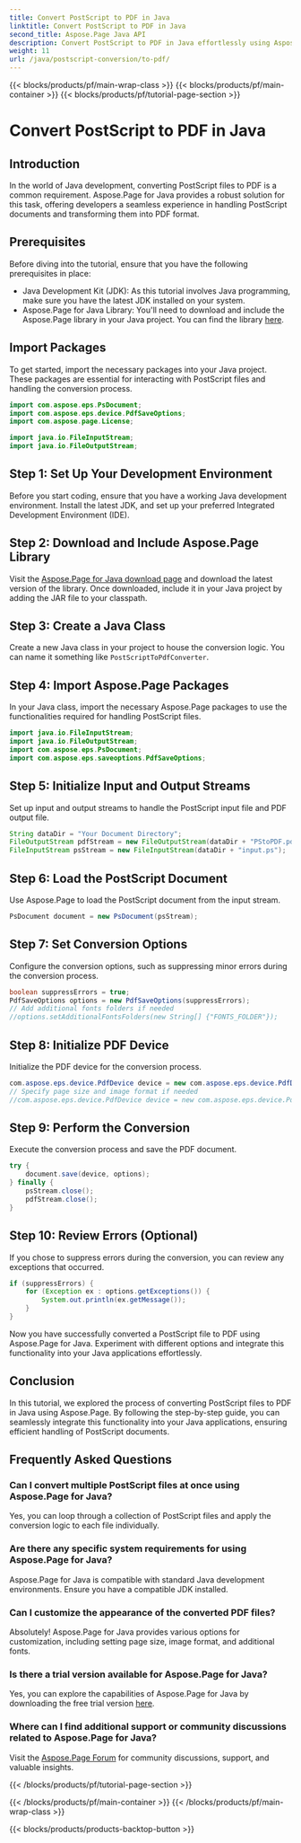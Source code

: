 ```yaml
---
title: Convert PostScript to PDF in Java
linktitle: Convert PostScript to PDF in Java
second_title: Aspose.Page Java API
description: Convert PostScript to PDF in Java effortlessly using Aspose.Page. Follow our step-by-step guide for seamless integration. Download Aspose.Page now!
weight: 11
url: /java/postscript-conversion/to-pdf/
---
```


{{< blocks/products/pf/main-wrap-class >}}
{{< blocks/products/pf/main-container >}}
{{< blocks/products/pf/tutorial-page-section >}}

# Convert PostScript to PDF in Java

## Introduction
In the world of Java development, converting PostScript files to PDF is a common requirement. Aspose.Page for Java provides a robust solution for this task, offering developers a seamless experience in handling PostScript documents and transforming them into PDF format.
## Prerequisites
Before diving into the tutorial, ensure that you have the following prerequisites in place:
- Java Development Kit (JDK): As this tutorial involves Java programming, make sure you have the latest JDK installed on your system.
- Aspose.Page for Java Library: You'll need to download and include the Aspose.Page library in your Java project. You can find the library [here](https://releases.aspose.com/page/java/).
## Import Packages
To get started, import the necessary packages into your Java project. These packages are essential for interacting with PostScript files and handling the conversion process.
```java
import com.aspose.eps.PsDocument;
import com.aspose.eps.device.PdfSaveOptions;
import com.aspose.page.License;

import java.io.FileInputStream;
import java.io.FileOutputStream;
```
## Step 1: Set Up Your Development Environment
Before you start coding, ensure that you have a working Java development environment. Install the latest JDK, and set up your preferred Integrated Development Environment (IDE).
## Step 2: Download and Include Aspose.Page Library
Visit the [Aspose.Page for Java download page](https://releases.aspose.com/page/java/) and download the latest version of the library. Once downloaded, include it in your Java project by adding the JAR file to your classpath.
## Step 3: Create a Java Class
Create a new Java class in your project to house the conversion logic. You can name it something like `PostScriptToPdfConverter`.
## Step 4: Import Aspose.Page Packages
In your Java class, import the necessary Aspose.Page packages to use the functionalities required for handling PostScript files.
```java
import java.io.FileInputStream;
import java.io.FileOutputStream;
import com.aspose.eps.PsDocument;
import com.aspose.eps.saveoptions.PdfSaveOptions;
```
## Step 5: Initialize Input and Output Streams
Set up input and output streams to handle the PostScript input file and PDF output file.
```java
String dataDir = "Your Document Directory";
FileOutputStream pdfStream = new FileOutputStream(dataDir + "PStoPDF.pdf");
FileInputStream psStream = new FileInputStream(dataDir + "input.ps");
```
## Step 6: Load the PostScript Document
Use Aspose.Page to load the PostScript document from the input stream.
```java
PsDocument document = new PsDocument(psStream);
```
## Step 7: Set Conversion Options
Configure the conversion options, such as suppressing minor errors during the conversion process.
```java
boolean suppressErrors = true;
PdfSaveOptions options = new PdfSaveOptions(suppressErrors);
// Add additional fonts folders if needed
//options.setAdditionalFontsFolders(new String[] {"FONTS_FOLDER"});
```
## Step 8: Initialize PDF Device
Initialize the PDF device for the conversion process.
```java
com.aspose.eps.device.PdfDevice device = new com.aspose.eps.device.PdfDevice(pdfStream);
// Specify page size and image format if needed
//com.aspose.eps.device.PdfDevice device = new com.aspose.eps.device.PdfDevice(pdfStream, new Dimension(595, 842));
```
## Step 9: Perform the Conversion
Execute the conversion process and save the PDF document.
```java
try {
    document.save(device, options);
} finally {
    psStream.close();
    pdfStream.close();
}
```
## Step 10: Review Errors (Optional)
If you chose to suppress errors during the conversion, you can review any exceptions that occurred.
```java
if (suppressErrors) {
    for (Exception ex : options.getExceptions()) {
        System.out.println(ex.getMessage());
    }
}
```
Now you have successfully converted a PostScript file to PDF using Aspose.Page for Java. Experiment with different options and integrate this functionality into your Java applications effortlessly.
## Conclusion
In this tutorial, we explored the process of converting PostScript files to PDF in Java using Aspose.Page. By following the step-by-step guide, you can seamlessly integrate this functionality into your Java applications, ensuring efficient handling of PostScript documents.

## Frequently Asked Questions
### Can I convert multiple PostScript files at once using Aspose.Page for Java?
Yes, you can loop through a collection of PostScript files and apply the conversion logic to each file individually.
### Are there any specific system requirements for using Aspose.Page for Java?
Aspose.Page for Java is compatible with standard Java development environments. Ensure you have a compatible JDK installed.
### Can I customize the appearance of the converted PDF files?
Absolutely! Aspose.Page for Java provides various options for customization, including setting page size, image format, and additional fonts.
### Is there a trial version available for Aspose.Page for Java?
Yes, you can explore the capabilities of Aspose.Page for Java by downloading the free trial version [here](https://releases.aspose.com/).
### Where can I find additional support or community discussions related to Aspose.Page for Java?
Visit the [Aspose.Page Forum](https://forum.aspose.com/c/page/39) for community discussions, support, and valuable insights.

{{< /blocks/products/pf/tutorial-page-section >}}

{{< /blocks/products/pf/main-container >}}
{{< /blocks/products/pf/main-wrap-class >}}

{{< blocks/products/products-backtop-button >}}
